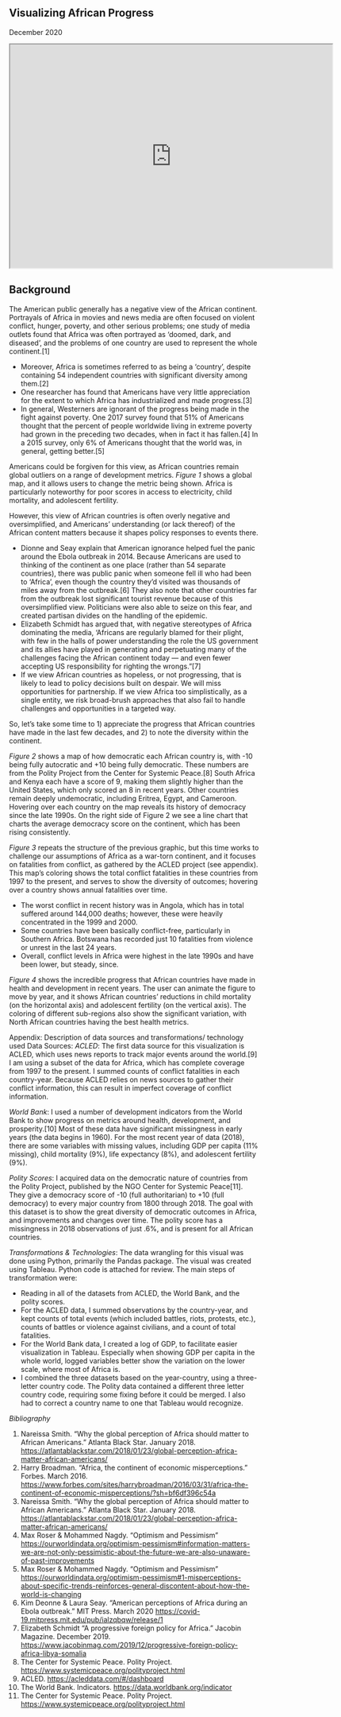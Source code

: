 ## Visualizing African Progress
December 2020


<iframe src="https://public.tableau.com/views/IRIS_16078811409990/Sheet1?:embed=yes&:language=en&:display_count=yes&:showVizHome=no" width = '650' height = '450' ></iframe>

## Background
The American public generally has a negative view of the African continent. Portrayals of Africa in movies and news media are often focused on violent conflict, hunger, poverty, and other serious problems; one study of media outlets found that Africa was often portrayed as ‘doomed, dark, and diseased’, and the problems of one country are used to represent the whole continent.[1] 
-	Moreover, Africa is sometimes referred to as being a ‘country’, despite containing 54 independent countries with significant diversity among them.[2]
-	One researcher has found that Americans have very little appreciation for the extent to which Africa has industrialized and made progress.[3] 
-	In general, Westerners are ignorant of the progress being made in the fight against poverty. One 2017 survey found that 51% of Americans thought that the percent of people worldwide living in extreme poverty had grown in the preceding two decades, when in fact it has fallen.[4] In a 2015 survey, only 6% of Americans thought that the world was, in general, getting better.[5]

Americans could be forgiven for this view, as African countries remain global outliers on a range of development metrics. *Figure 1* shows a global map, and it allows users to change the metric being shown. Africa is particularly noteworthy for poor scores in access to electricity, child mortality, and adolescent fertility.

 


However, this view of African countries is often overly negative and oversimplified, and Americans’ understanding (or lack thereof) of the African content matters because it shapes policy responses to events there.
-	Dionne and Seay explain that American ignorance helped fuel the panic around the Ebola outbreak in 2014. Because Americans are used to thinking of the continent as one place (rather than 54 separate countries), there was public panic when someone fell ill who had been to ‘Africa’, even though the country they’d visited was thousands of miles away from the outbreak.[6] They also note that other countries far from the outbreak lost significant tourist revenue because of this oversimplified view. Politicians were also able to seize on this fear, and created partisan divides on the handling of the epidemic.
-	Elizabeth Schmidt has argued that, with negative stereotypes of Africa dominating the media, ‘Africans are regularly blamed for their plight, with few in the halls of power understanding the role the US government and its allies have played in generating and perpetuating many of the challenges facing the African continent today — and even fewer accepting US responsibility for righting the wrongs.”[7]
-	If we view African countries as hopeless, or not progressing, that is likely to lead to policy decisions built on despair. We will miss opportunities for partnership. If we view Africa too simplistically, as a single entity, we risk broad-brush approaches that also fail to handle challenges and opportunities in a targeted way.

So, let’s take some time to 1) appreciate the progress that African countries have made in the last few decades, and 2) to note the diversity within the continent.

*Figure 2* shows a map of how democratic each African country is, with -10 being fully autocratic and +10 being fully democratic. These numbers are from the Polity Project from the Center for Systemic Peace.[8]  South Africa and Kenya each have a score of 9, making them slightly higher than the United States, which only scored an 8 in recent years. Other countries remain deeply undemocratic, including Eritrea, Egypt, and Cameroon. Hovering over each country on the map reveals its history of democracy since the late 1990s. On the right side of Figure 2 we see a line chart that charts the average democracy score on the continent, which has been rising consistently.
 


*Figure 3* repeats the structure of the previous graphic, but this time works to challenge our assumptions of Africa as a war-torn continent, and it focuses on fatalities from conflict, as gathered by the ACLED project (see appendix). This map’s coloring shows the total conflict fatalities in these countries from 1997 to the present, and serves to show the diversity of outcomes; hovering over a country shows annual fatalities over time.
-	The worst conflict in recent history was in Angola, which has in total suffered around 144,000 deaths; however, these were heavily concentrated in the 1999 and 2000.
-	Some countries have been basically conflict-free, particularly in Southern Africa. Botswana has recorded just 10 fatalities from violence or unrest in the last 24 years.
-	Overall, conflict levels in Africa were highest in the late 1990s and have been lower, but steady, since.

 


*Figure 4* shows the incredible progress that African countries have made in health and development in recent years. The user can animate the figure to move by year, and it shows African countries’ reductions in child mortality (on the horizontal axis) and adolescent fertility (on the vertical axis). The coloring of different sub-regions also show the significant variation, with North African countries having the best health metrics.
 


Appendix: Description of data sources and transformations/ technology used
Data Sources: 
*ACLED*: The first data source for this visualization is ACLED, which uses news reports to track major events around the world.[9] I am using a subset of the data for Africa, which has complete coverage from 1997 to the present. I summed counts of conflict fatalities in each country-year. Because ACLED relies on news sources to gather their conflict information, this can result in imperfect coverage of conflict information.

*World Bank*: I used a number of development indicators from the World Bank to show progress on metrics around health, development, and prosperity.[10] Most of these data have significant missingness in early years (the data begins in 1960). For the most recent year of data (2018), there are some variables with missing values, including GDP per capita (11% missing), child mortality (9%), life expectancy (8%), and adolescent fertility (9%).

*Polity Scores*: I acquired data on the democratic nature of countries from the Polity Project, published by the NGO Center for Systemic Peace[11]. They give a democracy score of -10 (full authoritarian) to +10 (full democracy) to every major country from 1800 through 2018. The goal with this dataset is to show the great diversity of democratic outcomes in Africa, and improvements and changes over time. The polity score has a missingness in 2018 observations of just .6%, and is present for all African countries.

*Transformations & Technologies*: The data wrangling for this visual was done using Python, primarily the Pandas package. The visual was created using Tableau. Python code is attached for review. The main steps of transformation were: 
-	Reading in all of the datasets from ACLED, the World Bank, and the polity scores.
-	For the ACLED data, I summed observations by the country-year, and kept counts of total events (which included battles, riots, protests, etc.), counts of battles or violence against civilians, and a count of total fatalities.
-	For the World Bank data, I created a log of GDP, to facilitate easier visualization in Tableau. Especially when showing GDP per capita in the whole world, logged variables better show the variation on the lower scale, where most of Africa is.
-	I combined the three datasets based on the year-country, using a three-letter country code. The Polity data contained a different three letter country code, requiring some fixing before it could be merged. I also had to correct a country name to one that Tableau would recognize.


*Bibliography*
1.	Nareissa Smith. “Why the global perception of Africa should matter to African Americans.” Atlanta Black Star. January 2018. https://atlantablackstar.com/2018/01/23/global-perception-africa-matter-african-americans/ 
2.	Harry Broadman. “Africa, the continent of economic misperceptions.” Forbes. March 2016. https://www.forbes.com/sites/harrybroadman/2016/03/31/africa-the-continent-of-economic-misperceptions/?sh=bf6df396c54a 
3.	Nareissa Smith. “Why the global perception of Africa should matter to African Americans.” Atlanta Black Star. January 2018. https://atlantablackstar.com/2018/01/23/global-perception-africa-matter-african-americans/
4.	Max Roser & Mohammed Nagdy. “Optimism and Pessimism” https://ourworldindata.org/optimism-pessimism#information-matters-we-are-not-only-pessimistic-about-the-future-we-are-also-unaware-of-past-improvements  
5.	Max Roser & Mohammed Nagdy. “Optimism and Pessimism”   https://ourworldindata.org/optimism-pessimism#1-misperceptions-about-specific-trends-reinforces-general-discontent-about-how-the-world-is-changing 
6.	Kim Deonne & Laura Seay. “American perceptions of Africa during an Ebola outbreak.” MIT Press. March 2020 https://covid-19.mitpress.mit.edu/pub/ialzqbqw/release/1 
7.	Elizabeth Schmidt “A progressive foreign policy for Africa.” Jacobin Magazine. December 2019. https://www.jacobinmag.com/2019/12/progressive-foreign-policy-africa-libya-somalia 
8.	The Center for Systemic Peace. Polity Project. https://www.systemicpeace.org/polityproject.html 
9.	ACLED. https://acleddata.com/#/dashboard 
10.	The World Bank. Indicators. https://data.worldbank.org/indicator 
11.	The Center for Systemic Peace. Polity Project. https://www.systemicpeace.org/polityproject.html
